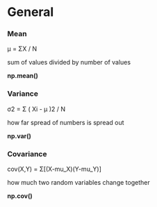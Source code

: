 # General 

### Mean 
μ = ΣX / N

sum of values divided by number of values

**np.mean()**


### Variance
σ2 = Σ ( Xi - μ )2 / N

how far spread of numbers is spread out 

**np.var()**


### Covariance
cov(X,Y)	=	Σ[(X-mu_X)(Y-mu_Y)]

how much two random variables change together

**np.cov()**
